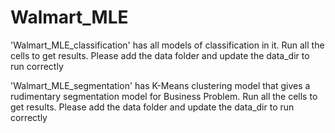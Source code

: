 # Walmart_MLE

'Walmart_MLE_classification' has all models of classification in it. Run all the cells to get results. Please add the data folder and update the data_dir to run correctly

'Walmart_MLE_segmentation' has K-Means clustering model that gives a rudimentary segmentation model for Business Problem. Run all the cells to get results. Please add the data folder and update the data_dir to run correctly
